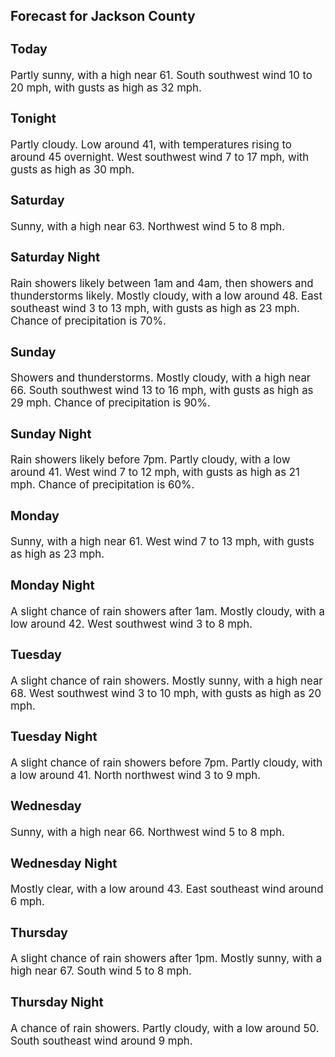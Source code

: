 <div>
   <h2>Forecast for Jackson County</h2>
   <p>
      <div style="font-size:120%">
         <h3>Today</h3>Partly sunny, with a high near 61. South southwest wind 10 to 20 mph, with gusts as high as 32 mph.<br></div>
   </p>
   <p>
      <div style="font-size:120%">
         <h3>Tonight</h3>Partly cloudy. Low around 41, with temperatures rising to around 45 overnight. West southwest wind 7 to 17 mph, with gusts
         as high as 30 mph.<br></div>
   </p>
   <p>
      <div style="font-size:120%">
         <h3>Saturday</h3>Sunny, with a high near 63. Northwest wind 5 to 8 mph.<br></div>
   </p>
   <p>
      <div style="font-size:120%">
         <h3>Saturday Night</h3>Rain showers likely between 1am and 4am, then showers and thunderstorms likely. Mostly cloudy, with a low around 48. East
         southeast wind 3 to 13 mph, with gusts as high as 23 mph. Chance of precipitation is 70%.<br></div>
   </p>
   <p>
      <div style="font-size:120%">
         <h3>Sunday</h3>Showers and thunderstorms. Mostly cloudy, with a high near 66. South southwest wind 13 to 16 mph, with gusts as high as 29
         mph. Chance of precipitation is 90%.<br></div>
   </p>
   <p>
      <div style="font-size:120%">
         <h3>Sunday Night</h3>Rain showers likely before 7pm. Partly cloudy, with a low around 41. West wind 7 to 12 mph, with gusts as high as 21 mph.
         Chance of precipitation is 60%.<br></div>
   </p>
   <p>
      <div style="font-size:120%">
         <h3>Monday</h3>Sunny, with a high near 61. West wind 7 to 13 mph, with gusts as high as 23 mph.<br></div>
   </p>
   <p>
      <div style="font-size:120%">
         <h3>Monday Night</h3>A slight chance of rain showers after 1am. Mostly cloudy, with a low around 42. West southwest wind 3 to 8 mph.<br></div>
   </p>
   <p>
      <div style="font-size:120%">
         <h3>Tuesday</h3>A slight chance of rain showers. Mostly sunny, with a high near 68. West southwest wind 3 to 10 mph, with gusts as high as
         20 mph.<br></div>
   </p>
   <p>
      <div style="font-size:120%">
         <h3>Tuesday Night</h3>A slight chance of rain showers before 7pm. Partly cloudy, with a low around 41. North northwest wind 3 to 9 mph.<br></div>
   </p>
   <p>
      <div style="font-size:120%">
         <h3>Wednesday</h3>Sunny, with a high near 66. Northwest wind 5 to 8 mph.<br></div>
   </p>
   <p>
      <div style="font-size:120%">
         <h3>Wednesday Night</h3>Mostly clear, with a low around 43. East southeast wind around 6 mph.<br></div>
   </p>
   <p>
      <div style="font-size:120%">
         <h3>Thursday</h3>A slight chance of rain showers after 1pm. Mostly sunny, with a high near 67. South wind 5 to 8 mph.<br></div>
   </p>
   <p>
      <div style="font-size:120%">
         <h3>Thursday Night</h3>A chance of rain showers. Partly cloudy, with a low around 50. South southeast wind around 9 mph.<br></div>
   </p>
</div>